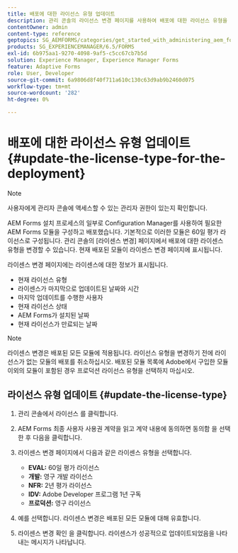 ```yaml
---
title: 배포에 대한 라이선스 유형 업데이트
description: 관리 콘솔의 라이선스 변경 페이지를 사용하여 배포에 대한 라이선스 유형을 업데이트합니다.
contentOwner: admin
content-type: reference
geptopics: SG_AEMFORMS/categories/get_started_with_administering_aem_forms_on_jee
products: SG_EXPERIENCEMANAGER/6.5/FORMS
exl-id: 6b975aa1-9270-4098-9af5-c5cc67cb7b5d
solution: Experience Manager, Experience Manager Forms
feature: Adaptive Forms
role: User, Developer
source-git-commit: 6a9806d8f40f711a610c130c63d9ab9b2460d075
workflow-type: tm+mt
source-wordcount: '282'
ht-degree: 0%

---
```


# 배포에 대한 라이선스 유형 업데이트 {#update-the-license-type-for-the-deployment}

>[!NOTE]
> 
> 사용자에게 관리자 콘솔에 액세스할 수 있는 관리자 권한이 있는지 확인합니다.

AEM Forms 설치 프로세스의 일부로 Configuration Manager를 사용하여 필요한 AEM Forms 모듈을 구성하고 배포했습니다. 기본적으로 이러한 모듈은 60일 평가 라이선스로 구성됩니다. 관리 콘솔의 [라이센스 변경] 페이지에서 배포에 대한 라이센스 유형을 변경할 수 있습니다. 현재 배포된 모듈이 라이센스 변경 페이지에 표시됩니다.

라이센스 변경 페이지에는 라이센스에 대한 정보가 표시됩니다.

* 현재 라이선스 유형
* 라이센스가 마지막으로 업데이트된 날짜와 시간
* 마지막 업데이트를 수행한 사용자
* 현재 라이선스 상태
* AEM Forms가 설치된 날짜
* 현재 라이선스가 만료되는 날짜

>[!NOTE]
>
>라이센스 변경은 배포된 모든 모듈에 적용됩니다. 라이선스 유형을 변경하기 전에 라이선스가 없는 모듈의 배포를 취소하십시오. 배포된 모듈 목록에 Adobe에서 구입한 모듈 이외의 모듈이 포함된 경우 프로덕션 라이선스 유형을 선택하지 마십시오.

## 라이선스 유형 업데이트 {#update-the-license-type}

1. 관리 콘솔에서 라이선스 를 클릭합니다.
1. AEM Forms 최종 사용자 사용권 계약을 읽고 계약 내용에 동의하면 동의함 을 선택한 후 다음을 클릭합니다.
1. 라이센스 변경 페이지에서 다음과 같은 라이센스 유형을 선택합니다.

   * **EVAL:** 60일 평가 라이선스
   * **개발:** 영구 개발 라이선스
   * **NFR:** 2년 평가 라이선스
   * **IDV:** Adobe Developer 프로그램 1년 구독
   * **프로덕션:** 영구 라이선스

1. 예를 선택합니다. 라이센스 변경은 배포된 모든 모듈에 대해 유효합니다.
1. 라이센스 변경 확인 을 클릭합니다. 라이센스가 성공적으로 업데이트되었음을 나타내는 메시지가 나타납니다.

